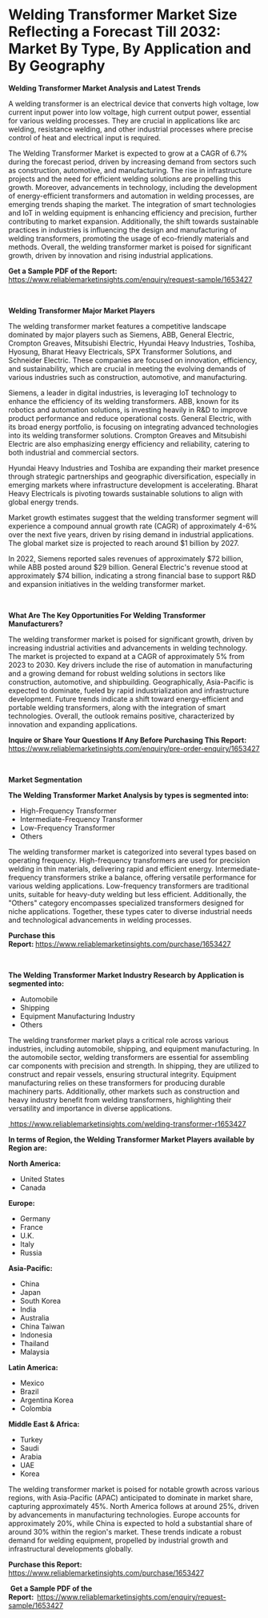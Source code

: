 <p><h1>Welding Transformer Market Size Reflecting a Forecast Till 2032: Market By Type, By Application and By Geography</h1></p><p><strong>Welding Transformer Market Analysis and Latest Trends</strong></p>
<p><p>A welding transformer is an electrical device that converts high voltage, low current input power into low voltage, high current output power, essential for various welding processes. They are crucial in applications like arc welding, resistance welding, and other industrial processes where precise control of heat and electrical input is required. </p><p>The Welding Transformer Market is expected to grow at a CAGR of 6.7% during the forecast period, driven by increasing demand from sectors such as construction, automotive, and manufacturing. The rise in infrastructure projects and the need for efficient welding solutions are propelling this growth. Moreover, advancements in technology, including the development of energy-efficient transformers and automation in welding processes, are emerging trends shaping the market. The integration of smart technologies and IoT in welding equipment is enhancing efficiency and precision, further contributing to market expansion. Additionally, the shift towards sustainable practices in industries is influencing the design and manufacturing of welding transformers, promoting the usage of eco-friendly materials and methods. Overall, the welding transformer market is poised for significant growth, driven by innovation and rising industrial applications.</p></p>
<p><strong>Get a Sample PDF of the Report:&nbsp;</strong> <a href="https://www.reliablemarketinsights.com/enquiry/request-sample/1653427?utm_campaign=2680&utm_medium=2&utm_source=Github&utm_content=ia&utm_term=16042025&utm_id=welding-transformer">https://www.reliablemarketinsights.com/enquiry/request-sample/1653427</a></p>
<p>&nbsp;</p>
<p><strong>Welding Transformer Major Market Players</strong></p>
<p><p>The welding transformer market features a competitive landscape dominated by major players such as Siemens, ABB, General Electric, Crompton Greaves, Mitsubishi Electric, Hyundai Heavy Industries, Toshiba, Hyosung, Bharat Heavy Electricals, SPX Transformer Solutions, and Schneider Electric. These companies are focused on innovation, efficiency, and sustainability, which are crucial in meeting the evolving demands of various industries such as construction, automotive, and manufacturing.</p><p>Siemens, a leader in digital industries, is leveraging IoT technology to enhance the efficiency of its welding transformers. ABB, known for its robotics and automation solutions, is investing heavily in R&D to improve product performance and reduce operational costs. General Electric, with its broad energy portfolio, is focusing on integrating advanced technologies into its welding transformer solutions. Crompton Greaves and Mitsubishi Electric are also emphasizing energy efficiency and reliability, catering to both industrial and commercial sectors.</p><p>Hyundai Heavy Industries and Toshiba are expanding their market presence through strategic partnerships and geographic diversification, especially in emerging markets where infrastructure development is accelerating. Bharat Heavy Electricals is pivoting towards sustainable solutions to align with global energy trends.</p><p>Market growth estimates suggest that the welding transformer segment will experience a compound annual growth rate (CAGR) of approximately 4-6% over the next five years, driven by rising demand in industrial applications. The global market size is projected to reach around $1 billion by 2027.</p><p>In 2022, Siemens reported sales revenues of approximately $72 billion, while ABB posted around $29 billion. General Electric's revenue stood at approximately $74 billion, indicating a strong financial base to support R&D and expansion initiatives in the welding transformer market.</p></p>
<p>&nbsp;</p>
<p><strong>What Are The Key Opportunities For Welding Transformer Manufacturers?</strong></p>
<p><p>The welding transformer market is poised for significant growth, driven by increasing industrial activities and advancements in welding technology. The market is projected to expand at a CAGR of approximately 5% from 2023 to 2030. Key drivers include the rise of automation in manufacturing and a growing demand for robust welding solutions in sectors like construction, automotive, and shipbuilding. Geographically, Asia-Pacific is expected to dominate, fueled by rapid industrialization and infrastructure development. Future trends indicate a shift toward energy-efficient and portable welding transformers, along with the integration of smart technologies. Overall, the outlook remains positive, characterized by innovation and expanding applications.</p></p>
<p><strong>Inquire or Share Your Questions If Any Before Purchasing This Report:</strong> <a href="https://www.reliablemarketinsights.com/enquiry/pre-order-enquiry/1653427?utm_campaign=2680&utm_medium=2&utm_source=Github&utm_content=ia&utm_term=16042025&utm_id=welding-transformer">https://www.reliablemarketinsights.com/enquiry/pre-order-enquiry/1653427</a></p>
<p>&nbsp;</p>
<p><strong>Market Segmentation</strong></p>
<p><strong>The Welding Transformer Market Analysis by types is segmented into:</strong></p>
<p><ul><li>High-Frequency Transformer</li><li>Intermediate-Frequency Transformer</li><li>Low-Frequency Transformer</li><li>Others</li></ul></p>
<p><p>The welding transformer market is categorized into several types based on operating frequency. High-frequency transformers are used for precision welding in thin materials, delivering rapid and efficient energy. Intermediate-frequency transformers strike a balance, offering versatile performance for various welding applications. Low-frequency transformers are traditional units, suitable for heavy-duty welding but less efficient. Additionally, the "Others" category encompasses specialized transformers designed for niche applications. Together, these types cater to diverse industrial needs and technological advancements in welding processes.</p></p>
<p><strong>Purchase this Report:&nbsp;</strong><a href="https://www.reliablemarketinsights.com/purchase/1653427?utm_campaign=2680&utm_medium=2&utm_source=Github&utm_content=ia&utm_term=16042025&utm_id=welding-transformer">https://www.reliablemarketinsights.com/purchase/1653427</a></p>
<p>&nbsp;</p>
<p><strong>The Welding Transformer Market Industry Research by Application is segmented into:</strong></p>
<p><ul><li>Automobile</li><li>Shipping</li><li>Equipment Manufacturing Industry</li><li>Others</li></ul></p>
<p><p>The welding transformer market plays a critical role across various industries, including automobile, shipping, and equipment manufacturing. In the automobile sector, welding transformers are essential for assembling car components with precision and strength. In shipping, they are utilized to construct and repair vessels, ensuring structural integrity. Equipment manufacturing relies on these transformers for producing durable machinery parts. Additionally, other markets such as construction and heavy industry benefit from welding transformers, highlighting their versatility and importance in diverse applications.</p></p>
<p><a href="https://www.reliablemarketinsights.com/welding-transformer-r1653427?utm_campaign=2680&utm_medium=2&utm_source=Github&utm_content=ia&utm_term=16042025&utm_id=welding-transformer">&nbsp;https://www.reliablemarketinsights.com/welding-transformer-r1653427</a></p>
<p><strong>In terms of Region, the Welding Transformer Market Players available by Region are:</strong></p>
<p>
    <p> <strong> North America: </strong>
        <ul>
            <li>United States</li>
            <li>Canada</li>
        </ul>
        </p> 
    <p> <strong> Europe: </strong>
        <ul>
            <li>Germany</li>
            <li>France</li>
            <li>U.K.</li>
            <li>Italy</li>
            <li>Russia</li>
        </ul>
        </p> 
    <p> <strong> Asia-Pacific: </strong>
        <ul>
            <li>China</li>
            <li>Japan</li>
            <li>South Korea</li>
            <li>India</li>
            <li>Australia</li>
            <li>China Taiwan</li>
            <li>Indonesia</li>
            <li>Thailand</li>
            <li>Malaysia</li>
        </ul>
        </p> 
    <p> <strong> Latin America: </strong>
        <ul>
            <li>Mexico</li>
            <li>Brazil</li>
            <li>Argentina Korea</li>
            <li>Colombia</li>
        </ul>
        </p> 
    <p> <strong> Middle East & Africa: </strong>
        <ul>
            <li>Turkey</li>
            <li>Saudi</li>
            <li>Arabia</li>
            <li>UAE</li>
            <li>Korea</li>
        </ul>
    </p>
    </p>
<p><p>The welding transformer market is poised for notable growth across various regions, with Asia-Pacific (APAC) anticipated to dominate in market share, capturing approximately 45%. North America follows at around 25%, driven by advancements in manufacturing technologies. Europe accounts for approximately 20%, while China is expected to hold a substantial share of around 30% within the region's market. These trends indicate a robust demand for welding equipment, propelled by industrial growth and infrastructural developments globally.</p></p>
<p><strong>Purchase this Report: </strong><a href="https://www.reliablemarketinsights.com/purchase/1653427?utm_campaign=2680&utm_medium=2&utm_source=Github&utm_content=ia&utm_term=16042025&utm_id=welding-transformer">https://www.reliablemarketinsights.com/purchase/1653427</a></p>
<p>&nbsp;<strong>Get a Sample PDF of the Report:&nbsp;&nbsp;</strong><a href="https://www.reliablemarketinsights.com/enquiry/request-sample/1653427?utm_campaign=2680&utm_medium=2&utm_source=Github&utm_content=ia&utm_term=16042025&utm_id=welding-transformer">https://www.reliablemarketinsights.com/enquiry/request-sample/1653427</a></p>
<p><strong></strong></p>
<p><p></p><p></p><p></p></p>